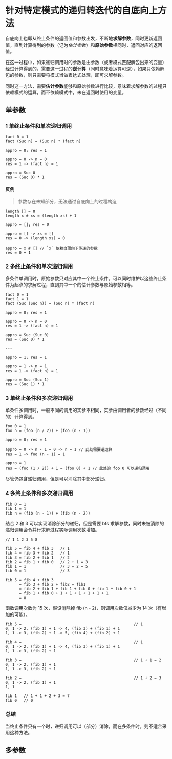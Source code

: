 # 针对特定模式的递归转迭代的自底向上方法

自底向上也即从终止条件的返回值和参数出发，不断地**求解参数**，同时更新返回值，直到计算得到的参数（记为*估计参数*）和**原始参数**相同时，返回对应的返回值。

在这一过程中，如果递归调用时的参数是由参数（或者模式匹配解包出来的变量）经过计算得到的，需要这一过程的**逆计算**（同时意味着运算可逆），如果只依赖解包的参数，则只需要将模式当做表达式处理，即可求解参数。

同时这一方法，需要**估计参数**能够和原始参数进行比较，意味着求解参数的过程只依赖模式的运算，而不依赖模式中，未在返回时使用的变量。

## 单参数

### 1 单终止条件和单次递归调用

```
fact 0 = 1
fact (Suc n) = (Suc n) * (fact n)
```

```
appro = 0; res = 1

appro = 0 -> n = 0
res = 1 -> (fact n) = 1

appro = Suc 0
res = (Suc 0) * 1
```

#### 反例

> 参数存在未知部分，无法通过自底向上的过程构造

```
length [] = 0
length x # xs = (length xs) + 1
```

```
appro = []; res = 0

appro = [] -> xs = []
res = 0 -> (length xs) = 0

appro = x # [] // `x` 依赖自顶向下传递的参数
res = 0 + 1
```

### 2 多终止条件和单次递归调用

多条件单调用时，原始参数只对应其中一个终止条件。可以同时维护以这些终止条件为起点的求解过程，直到其中一个的估计参数与原始参数相等。

```
fact 0 = 1
fact 1 = 1
fact (Suc (Suc n)) = (Suc n) * (fact n)
```

```
appro = 0; res = 1

appro = 0 -> n = 0
res = 1 -> (fact n) = 1

appro = Suc (Suc 0)
res = (Suc 0) * 1

---

appro = 1; res = 1

appro = 1 -> n = 1
res = 1 -> (fact n) = 1

appro = Suc (Suc 1)
res = (Suc 1) * 1
```

### 3 单终止条件和多次递归调用

单条件多调用时，一般不同的调用的实参不相同，实参由调用者的参数经过（不同的）计算得到。

```
foo 0 = 1
foo n = (foo (n / 2)) + (foo (n - 1))
```

```
appro = 0; res = 1

appro = 0 -> n - 1 = 0 -> n = 1 // 此处需要逆运算
res = 1 -> foo (n - 1) = 1

appro = 1
res = (foo (1 / 2)) + 1 = (foo 0) + 1 // 此处的 foo 0 可以递归调用
```

尽管仍包含递归调用，但是可以消除其中部分递归。

### 4 多终止条件和多次递归调用

```
fib 0 = 1
fib 1 = 1
fib n = (fib (n - 1)) + (fib (n - 2))
```

结合 2 和 3 可以实现消除部分的递归，但是需要 bfs 求解参数，同时未被消除的递归调用会令并行求解过程实际调用次数增加。

```
// 1 1 2 3 5 8

fib 5 = fib 4 + fib 3   // 1
fib 4 = fib 3 + fib 2   // 1
fib 3 = fib 2 + fib 1   // 2
fib 2 = fib 1 + fib 0   // 2 + 1 = 3
fib 1 = 1               // 3 + 2 = 5
fib 0 = 1               // 3

fib 5 = fib 4 + fib 3
      = fib 3 + fib 2 + fib2 + fib1
      = fib 2 + fib 1 + fib 1 + fib 0 + fib 1 + fib 0 + 1
      = fib 1 + fib 0 + 1 + 1 + 1 + 1 + 1 + 1
      = 8
```

函数调用次数为 15 次，假设消除掉 fib (n - 2)，则调用次数仅减少为 14 次（有增加的可能）。

```
fib 5 =                                                 // 1
0, 1 -> 2, (fib 1) + 1 -> 4, (fib 3) + (fib 1) + 1
1, 1 -> 3, (fib 2) + 1 -> 5, (fib 4) + (fib 2) + 1

fib 4 =                                                 // 1
0, 1 -> 2, (fib 1) + 1 -> 4, (fib 3) + (fib 1) + 1
1, 1 -> 3, (fib 2) + 1

fib 3 =                                                 // 1 + 1 = 2
0, 1 -> 2, (fib 1) + 1
1, 1 -> 3, (fib 2) + 1

fib 2 =                                                 // 1 + 2 = 3
0, 1 -> 2, (fib 1) + 1
1, 1

fib 1   // 1 + 1 + 2 + 3 = 7
fib 0   // 0
```

### 总结

当终止条件只有一个时，递归调用可以（部分）消除，而在多条件时，则不适合采用这种方法。

## 多参数
